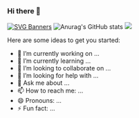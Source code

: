 ### Hi there 👋


[![SVG Banners](https://svg-banners.vercel.app/api?type=rainbow&text1=Dancing%20Rainbow%20🌈&width=800&height=400)](https://github.com/Akshay090/svg-banners)
![Anurag's GitHub stats](https://github-readme-stats.vercel.app/api?username=wuyafeiya&theme=solarized-dark&show_icons=true)
![](https://activity-graph.herokuapp.com/graph?username=wuyafeiya&theme=redical)

Here are some ideas to get you started:

- 🔭 I’m currently working on ...
- 🌱 I’m currently learning ...
- 👯 I’m looking to collaborate on ...
- 🤔 I’m looking for help with ...
- 💬 Ask me about ...
- 📫 How to reach me: ...
- 😄 Pronouns: ...
- ⚡ Fun fact: ...

